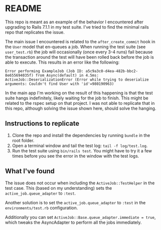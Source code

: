 # README

This repo is meant as an example of the behavior I encountered after upgrading to Rails 7.1.1 in my test suite.  I've tried to find the minimal rails repo that replicates the issue.

The main issue I encountered is related to the `after_create_commit` hook in the `User` model that en-queues a job.  When running the test suite (see `user_test.rb`) the job will occasionally (once every 3-4 runs) fail because the transaction around the test will have been rolled back before the job is able to execute.  This results in an error like the following:

```
Error performing ExampleJob (Job ID: a5c9a3c0-d4ea-482b-bbc2-8e655694035f) from Async(default) in 4.5ms: ActiveJob::DeserializationError (Error while trying to deserialize arguments: Couldn't find User with 'id'=980190963)
```

In the main app I'm working on the result of this happening is that the test suite hangs indefinitely, likely waiting for the job to finish.  This might be related to the rspec setup on that project.  I was not able to replicate that in this repo, although solving the issue shown here, should solve the hanging.

## Instructions to replicate
1. Clone the repo and install the dependencies by running `bundle` in the root folder.
2. Open a terminal window and tail the test log: `tail -f log/test.log`.
3. Run the test suite using `bin/rails test`.  You might have to try it a few times before you see the error in the window with the test logs.

## What I've found
The issue does not occur when including the `ActiveJob::TestHelper` in the test case.  This (based on my understanding) sets the `active_job.queue_adapter` to `:test`.

Another solution is to set the `active_job.queue_adapter` to `:test` in the `environments/test.rb` configuration.

Additionally you can set `ActiveJob::Base.queue_adapter.immediate = true`, which tweaks the AsyncAdapter to perform all the jobs immediately.
